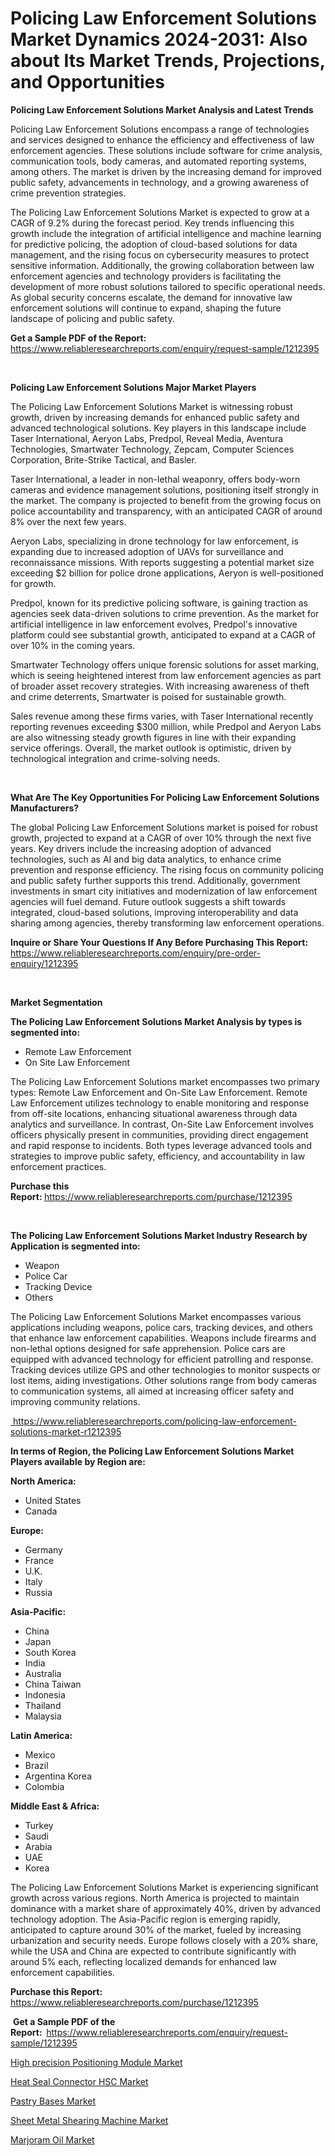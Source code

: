 <p><h1>Policing Law Enforcement Solutions Market Dynamics 2024-2031: Also about Its Market Trends, Projections, and Opportunities</h1></p><p><strong>Policing Law Enforcement Solutions Market Analysis and Latest Trends</strong></p>
<p><p>Policing Law Enforcement Solutions encompass a range of technologies and services designed to enhance the efficiency and effectiveness of law enforcement agencies. These solutions include software for crime analysis, communication tools, body cameras, and automated reporting systems, among others. The market is driven by the increasing demand for improved public safety, advancements in technology, and a growing awareness of crime prevention strategies.</p><p>The Policing Law Enforcement Solutions Market is expected to grow at a CAGR of 9.2% during the forecast period. Key trends influencing this growth include the integration of artificial intelligence and machine learning for predictive policing, the adoption of cloud-based solutions for data management, and the rising focus on cybersecurity measures to protect sensitive information. Additionally, the growing collaboration between law enforcement agencies and technology providers is facilitating the development of more robust solutions tailored to specific operational needs. As global security concerns escalate, the demand for innovative law enforcement solutions will continue to expand, shaping the future landscape of policing and public safety.</p></p>
<p><strong>Get a Sample PDF of the Report:&nbsp;</strong> <a href="https://www.reliableresearchreports.com/enquiry/request-sample/1212395?utm_campaign=5&utm_medium=2&utm_source=Github&utm_content=ia&utm_term=06102024&utm_id=policing-law-enforcement-solutions">https://www.reliableresearchreports.com/enquiry/request-sample/1212395</a></p>
<p>&nbsp;</p>
<p><strong>Policing Law Enforcement Solutions Major Market Players</strong></p>
<p><p>The Policing Law Enforcement Solutions Market is witnessing robust growth, driven by increasing demands for enhanced public safety and advanced technological solutions. Key players in this landscape include Taser International, Aeryon Labs, Predpol, Reveal Media, Aventura Technologies, Smartwater Technology, Zepcam, Computer Sciences Corporation, Brite-Strike Tactical, and Basler.</p><p>Taser International, a leader in non-lethal weaponry, offers body-worn cameras and evidence management solutions, positioning itself strongly in the market. The company is projected to benefit from the growing focus on police accountability and transparency, with an anticipated CAGR of around 8% over the next few years. </p><p>Aeryon Labs, specializing in drone technology for law enforcement, is expanding due to increased adoption of UAVs for surveillance and reconnaissance missions. With reports suggesting a potential market size exceeding $2 billion for police drone applications, Aeryon is well-positioned for growth.</p><p>Predpol, known for its predictive policing software, is gaining traction as agencies seek data-driven solutions to crime prevention. As the market for artificial intelligence in law enforcement evolves, Predpol's innovative platform could see substantial growth, anticipated to expand at a CAGR of over 10% in the coming years.</p><p>Smartwater Technology offers unique forensic solutions for asset marking, which is seeing heightened interest from law enforcement agencies as part of broader asset recovery strategies. With increasing awareness of theft and crime deterrents, Smartwater is poised for sustainable growth.</p><p>Sales revenue among these firms varies, with Taser International recently reporting revenues exceeding $300 million, while Predpol and Aeryon Labs are also witnessing steady growth figures in line with their expanding service offerings. Overall, the market outlook is optimistic, driven by technological integration and crime-solving needs.</p></p>
<p>&nbsp;</p>
<p><strong>What Are The Key Opportunities For Policing Law Enforcement Solutions Manufacturers?</strong></p>
<p><p>The global Policing Law Enforcement Solutions market is poised for robust growth, projected to expand at a CAGR of over 10% through the next five years. Key drivers include the increasing adoption of advanced technologies, such as AI and big data analytics, to enhance crime prevention and response efficiency. The rising focus on community policing and public safety further supports this trend. Additionally, government investments in smart city initiatives and modernization of law enforcement agencies will fuel demand. Future outlook suggests a shift towards integrated, cloud-based solutions, improving interoperability and data sharing among agencies, thereby transforming law enforcement operations.</p></p>
<p><strong>Inquire or Share Your Questions If Any Before Purchasing This Report:</strong> <a href="https://www.reliableresearchreports.com/enquiry/pre-order-enquiry/1212395?utm_campaign=5&utm_medium=2&utm_source=Github&utm_content=ia&utm_term=06102024&utm_id=policing-law-enforcement-solutions">https://www.reliableresearchreports.com/enquiry/pre-order-enquiry/1212395</a></p>
<p>&nbsp;</p>
<p><strong>Market Segmentation</strong></p>
<p><strong>The Policing Law Enforcement Solutions Market Analysis by types is segmented into:</strong></p>
<p><ul><li>Remote Law Enforcement</li><li>On Site Law Enforcement</li></ul></p>
<p><p>The Policing Law Enforcement Solutions market encompasses two primary types: Remote Law Enforcement and On-Site Law Enforcement. Remote Law Enforcement utilizes technology to enable monitoring and response from off-site locations, enhancing situational awareness through data analytics and surveillance. In contrast, On-Site Law Enforcement involves officers physically present in communities, providing direct engagement and rapid response to incidents. Both types leverage advanced tools and strategies to improve public safety, efficiency, and accountability in law enforcement practices.</p></p>
<p><strong>Purchase this Report:&nbsp;</strong><a href="https://www.reliableresearchreports.com/purchase/1212395?utm_campaign=5&utm_medium=2&utm_source=Github&utm_content=ia&utm_term=06102024&utm_id=policing-law-enforcement-solutions">https://www.reliableresearchreports.com/purchase/1212395</a></p>
<p>&nbsp;</p>
<p><strong>The Policing Law Enforcement Solutions Market Industry Research by Application is segmented into:</strong></p>
<p><ul><li>Weapon</li><li>Police Car</li><li>Tracking Device</li><li>Others</li></ul></p>
<p><p>The Policing Law Enforcement Solutions Market encompasses various applications including weapons, police cars, tracking devices, and others that enhance law enforcement capabilities. Weapons include firearms and non-lethal options designed for safe apprehension. Police cars are equipped with advanced technology for efficient patrolling and response. Tracking devices utilize GPS and other technologies to monitor suspects or lost items, aiding investigations. Other solutions range from body cameras to communication systems, all aimed at increasing officer safety and improving community relations.</p></p>
<p><a href="https://www.reliableresearchreports.com/policing-law-enforcement-solutions-market-r1212395?utm_campaign=5&utm_medium=2&utm_source=Github&utm_content=ia&utm_term=06102024&utm_id=policing-law-enforcement-solutions">&nbsp;https://www.reliableresearchreports.com/policing-law-enforcement-solutions-market-r1212395</a></p>
<p><strong>In terms of Region, the Policing Law Enforcement Solutions Market Players available by Region are:</strong></p>
<p>
    <p> <strong> North America: </strong>
        <ul>
            <li>United States</li>
            <li>Canada</li>
        </ul>
        </p> 
    <p> <strong> Europe: </strong>
        <ul>
            <li>Germany</li>
            <li>France</li>
            <li>U.K.</li>
            <li>Italy</li>
            <li>Russia</li>
        </ul>
        </p> 
    <p> <strong> Asia-Pacific: </strong>
        <ul>
            <li>China</li>
            <li>Japan</li>
            <li>South Korea</li>
            <li>India</li>
            <li>Australia</li>
            <li>China Taiwan</li>
            <li>Indonesia</li>
            <li>Thailand</li>
            <li>Malaysia</li>
        </ul>
        </p> 
    <p> <strong> Latin America: </strong>
        <ul>
            <li>Mexico</li>
            <li>Brazil</li>
            <li>Argentina Korea</li>
            <li>Colombia</li>
        </ul>
        </p> 
    <p> <strong> Middle East & Africa: </strong>
        <ul>
            <li>Turkey</li>
            <li>Saudi</li>
            <li>Arabia</li>
            <li>UAE</li>
            <li>Korea</li>
        </ul>
    </p>
    </p>
<p><p>The Policing Law Enforcement Solutions Market is experiencing significant growth across various regions. North America is projected to maintain dominance with a market share of approximately 40%, driven by advanced technology adoption. The Asia-Pacific region is emerging rapidly, anticipated to capture around 30% of the market, fueled by increasing urbanization and security needs. Europe follows closely with a 20% share, while the USA and China are expected to contribute significantly with around 5% each, reflecting localized demands for enhanced law enforcement capabilities.</p></p>
<p><strong>Purchase this Report: </strong><a href="https://www.reliableresearchreports.com/purchase/1212395?utm_campaign=5&utm_medium=2&utm_source=Github&utm_content=ia&utm_term=06102024&utm_id=policing-law-enforcement-solutions">https://www.reliableresearchreports.com/purchase/1212395</a></p>
<p>&nbsp;<strong>Get a Sample PDF of the Report:&nbsp;&nbsp;</strong><a href="https://www.reliableresearchreports.com/enquiry/request-sample/1212395?utm_campaign=5&utm_medium=2&utm_source=Github&utm_content=ia&utm_term=06102024&utm_id=policing-law-enforcement-solutions">https://www.reliableresearchreports.com/enquiry/request-sample/1212395</a></p>
<p><strong></strong></p>
<p><p><a href="https://issuu.com/reportprime-2/docs/high-precision-positioning-module-m_0b053e831036e8?utm_campaign=5&utm_medium=2&utm_source=Github&utm_content=ia&utm_term=06102024&utm_id=policing-law-enforcement-solutions">High precision Positioning Module Market</a></p><p><a href="https://issuu.com/reportprime-2/docs/heat-seal-connector-hsc-market-size_8b8569554a2b9b?utm_campaign=5&utm_medium=2&utm_source=Github&utm_content=ia&utm_term=06102024&utm_id=policing-law-enforcement-solutions">Heat Seal Connector HSC Market</a></p><p><a href="https://github.com/sumonsky0m/Market-Research-Report-List-1/blob/main/pastry-bases-market.md?utm_campaign=5&utm_medium=2&utm_source=Github&utm_content=ia&utm_term=06102024&utm_id=policing-law-enforcement-solutions">Pastry Bases Market</a></p><p><a href="https://www.linkedin.com/pulse/sheet-metal-shearing-machine-market-overview-regional-outlook-0frbe?utm_campaign=5&utm_medium=2&utm_source=Github&utm_content=ia&utm_term=06102024&utm_id=policing-law-enforcement-solutions">Sheet Metal Shearing Machine Market</a></p><p><a href="https://medium.com/@carolgarza40/marjoram-oil-market-a-global-and-regional-analysis-focus-on-end-user-product-and-region-1b23a4fec894?utm_campaign=5&utm_medium=2&utm_source=Github&utm_content=ia&utm_term=06102024&utm_id=policing-law-enforcement-solutions">Marjoram Oil Market</a></p></p>